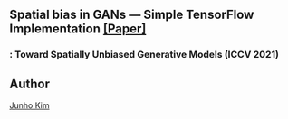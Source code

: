 ## Spatial bias in GANs &mdash; Simple TensorFlow Implementation [[Paper]](https://arxiv.org/abs/2108.01285)
### : Toward Spatially Unbiased Generative Models (ICCV 2021)


## Author
[Junho Kim](http://bit.ly/jhkim_resume)
